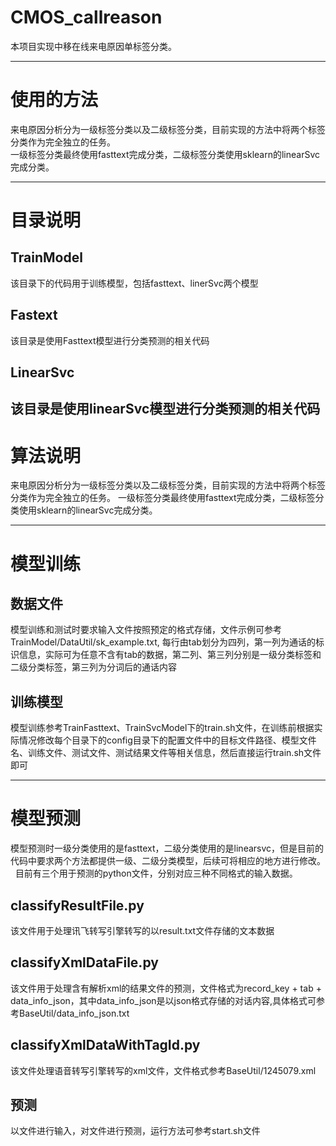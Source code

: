 # CMOS_callreason
  
  本项目实现中移在线来电原因单标签分类。

---
# 使用的方法

来电原因分析分为一级标签分类以及二级标签分类，目前实现的方法中将两个标签分类作为完全独立的任务。  
一级标签分类最终使用fasttext完成分类，二级标签分类使用sklearn的linearSvc完成分类。  

---
# 目录说明
## TrainModel
该目录下的代码用于训练模型，包括fasttext、linerSvc两个模型
## Fastext
该目录是使用Fasttext模型进行分类预测的相关代码
## LinearSvc
该目录是使用linearSvc模型进行分类预测的相关代码
---
# 算法说明
来电原因分析分为一级标签分类以及二级标签分类，目前实现的方法中将两个标签分类作为完全独立的任务。 一级标签分类最终使用fasttext完成分类，二级标签分类使用sklearn的linearSvc完成分类。

---
# 模型训练
## 数据文件
模型训练和测试时要求输入文件按照预定的格式存储，文件示例可参考TrainModel/DataUtil/sk_example.txt, 每行由tab划分为四列，第一列为通话的标识信息，实际可为任意不含有tab的数据，第二列、第三列分别是一级分类标签和二级分类标签，第三列为分词后的通话内容

## 训练模型
模型训练参考TrainFasttext、TrainSvcModel下的train.sh文件，在训练前根据实际情况修改每个目录下的config目录下的配置文件中的目标文件路径、模型文件名、训练文件、测试文件、测试结果文件等相关信息，然后直接运行train.sh文件即可

---
# 模型预测
模型预测时一级分类使用的是fasttext，二级分类使用的是linearsvc，但是目前的代码中要求两个方法都提供一级、二级分类模型，后续可将相应的地方进行修改。  
目前有三个用于预测的python文件，分别对应三种不同格式的输入数据。  
## classifyResultFile.py
该文件用于处理讯飞转写引擎转写的以result.txt文件存储的文本数据
## classifyXmlDataFile.py
该文件用于处理含有解析xml的结果文件的预测，文件格式为record_key + tab + data_info_json，其中data_info_json是以json格式存储的对话内容,具体格式可参考BaseUtil/data_info_json.txt
## classifyXmlDataWithTagId.py
该文件处理语音转写引擎转写的xml文件，文件格式参考BaseUtil/1245079.xml

## 预测
以文件进行输入，对文件进行预测，运行方法可参考start.sh文件
